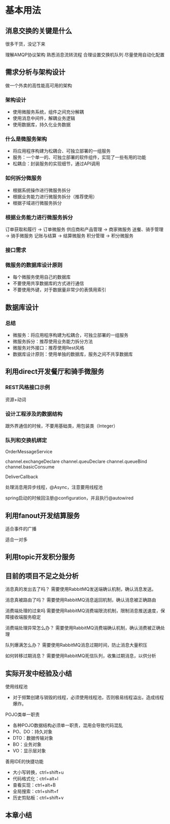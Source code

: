 # 基本用法

## 消息交换的关键是什么

很多干货，没记下来

理解AMQP协议架构
熟悉消息流转流程
合理设置交换机队列
尽量使用自动化配置

## 需求分析与架构设计

做一个外卖的高性能高可用的架构

### 架构设计

- 使用微服务系统，组件之间充分解耦
- 使用消息中间件，解耦业务逻辑
- 使用数据库，持久化业务数据

### 什么是微服务架构

- 将应用程序构建为松耦合、可独立部署的一组服务
- 服务：一个单一的、可独立部署的软件组件，实现了一些有用的功能
- 松耦合：封装服务的实现细节，通过API调用

### 如何拆分微服务

- 根据系统操作进行微服务拆分
- 根据业务能力进行微服务拆分（推荐使用）
- 根据子域进行微服务拆分

### 根据业务能力进行微服务拆分

订单获取和履行 → 订单微服务
供应商和产品管理 → 商家微服务
送餐、骑手管理 → 骑手微服务
记账与结算 → 结算微服务
积分管理 → 积分微服务

### 接口需求

### 微服务的数据库设计原则

- 每个微服务使用自己的数据库
- 不要使用共享数据库的方式进行通信
- 不要使用外键，对于数据量非常少的表慎用索引

## 数据库设计

### 总结

- 微服务：将应用程序构建为松耦合，可独立部署的一组服务
- 微服务拆分：推荐使用业务能力拆分方法
- 微服务对外接口：推荐使用Rest风格
- 数据库设计原则：使用单独的数据库，服务之间不共享数据库

## 利用direct开发餐厅和骑手微服务

### REST风格接口示例

资源+动词

### 设计工程涉及的数据结构

跟外界通信的时候，不要用基础类，用包装类（Integer）

### 队列和交换机绑定

OrderMessageService

channel.exchangeDeclare
channel.queuDeclare
channel.queueBind
channel.basicConsume

DeliverCallback

处理消息用异步线程，@Async，注意要用线程池

spring启动的时候回注册@configuration，并且执行@autowired

## 利用fanout开发结算服务

适合事件的广播

适合一对多

## 利用topic开发积分服务

## 目前的项目不足之处分析

消息真的发出去了吗？
需要使用RabbitMQ发送端确认机制，确认消息发送。

消息真被路由了吗？
需要使用RabbitMQ消息返回机制，确认消息被正确路由

消费端处理的过来吗
需要使用RabbitMQ消费端限流机制，限制消息推送速度，保障接收端服务稳定

消费端处理异常怎么办？
需要使用RabbitMQ消费端确认机制，确认消费被正确处理

队列爆满怎么办？
需要使用RabbitMQ消息过期时间，防止消息大量积压

如何转移过期消息？
需要使用RabbitMQ死信队列，收集过期消息，以供分析

## 实际开发中经验及小结

使用线程池
- 对于频繁创建与销毁的线程，必须使用线程池，否则极易线程溢出，造成线程爆炸。

POJO类单一职责
- 各种POJO数据结构必须单一职责，混用会导致代码混乱
- PO、DO：持久对象
- DTO：数据传输对象
- BO：业务对象
- VO：显示层对象

善用IDE的快捷功能
- 大小写转换，ctrl+shift+u
- 代码格式化：ctrl+alt+l
- 查看实现：ctrl+alt+B
- 全局搜索：ctrl+shift+f
- 历史剪贴板：ctrl+shift+v

## 本章小结

